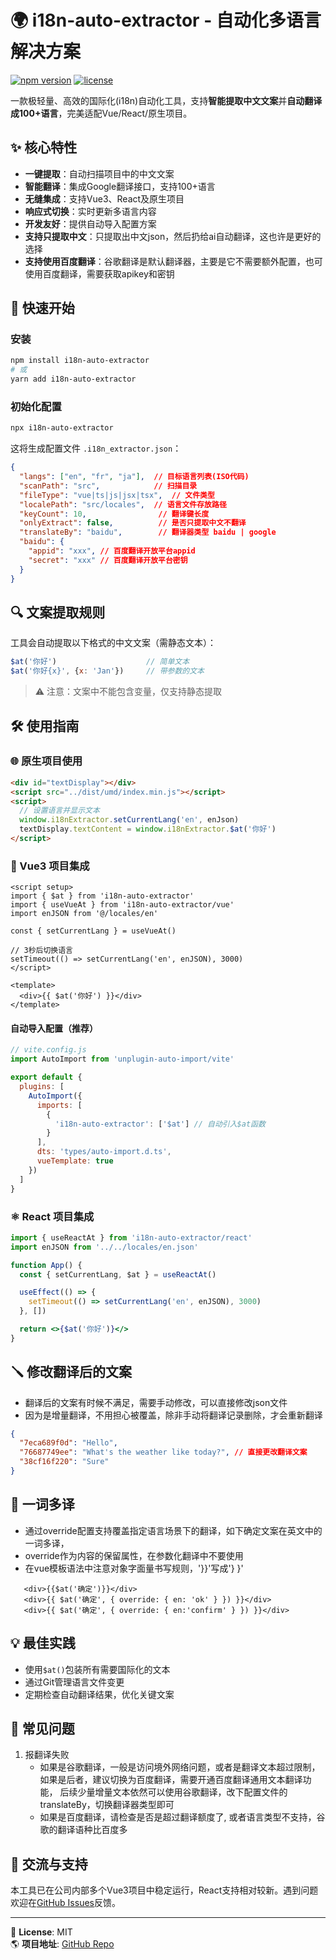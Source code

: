 # 🌍 i18n-auto-extractor - 自动化多语言解决方案

[![npm version](https://img.shields.io/npm/v/i18n-auto-extractor)](https://www.npmjs.com/package/i18n-auto-extractor)
[![license](https://img.shields.io/npm/l/i18n-auto-extractor)](https://github.com/your-repo/i18n-auto-extractor/blob/main/LICENSE)

一款极轻量、高效的国际化(i18n)自动化工具，支持**智能提取中文文案**并**自动翻译成100+语言**，完美适配Vue/React/原生项目。

## ✨ 核心特性

- **一键提取**：自动扫描项目中的中文文案
- **智能翻译**：集成Google翻译接口，支持100+语言
- **无缝集成**：支持Vue3、React及原生项目
- **响应式切换**：实时更新多语言内容
- **开发友好**：提供自动导入配置方案
- **支持只提取中文**：只提取出中文json，然后扔给ai自动翻译，这也许是更好的选择
- **支持使用百度翻译**：谷歌翻译是默认翻译器，主要是它不需要额外配置，也可使用百度翻译，需要获取apikey和密钥

## 🚀 快速开始

### 安装

```bash
npm install i18n-auto-extractor
# 或
yarn add i18n-auto-extractor
```

### 初始化配置

```bash
npx i18n-auto-extractor
```

这将生成配置文件 `.i18n_extractor.json`：

```json
{
  "langs": ["en", "fr", "ja"],  // 目标语言列表(ISO代码)
  "scanPath": "src",            // 扫描目录
  "fileType": "vue|ts|js|jsx|tsx",  // 文件类型
  "localePath": "src/locales",  // 语言文件存放路径
  "keyCount": 10,                // 翻译键长度
  "onlyExtract": false,          // 是否只提取中文不翻译
  "translateBy": "baidu",        // 翻译器类型 baidu | google
  "baidu": {
    "appid": "xxx", // 百度翻译开放平台appid
    "secret": "xxx" // 百度翻译开放平台密钥
  }
}
```

## 🔍 文案提取规则

工具会自动提取以下格式的中文文案（需静态文本）：

```javascript
$at('你好')                    // 简单文本
$at('你好{x}', {x: 'Jan'})     // 带参数的文本
```

> ⚠️ 注意：文案中不能包含变量，仅支持静态提取

## 🛠 使用指南

### 🌐 原生项目使用

```html
<div id="textDisplay"></div>
<script src="../dist/umd/index.min.js"></script>
<script>
  // 设置语言并显示文本
  window.i18nExtractor.setCurrentLang('en', enJson)
  textDisplay.textContent = window.i18nExtractor.$at('你好')
</script>
```

### 🖖 Vue3 项目集成

```vue
<script setup>
import { $at } from 'i18n-auto-extractor'
import { useVueAt } from 'i18n-auto-extractor/vue'
import enJSON from '@/locales/en'

const { setCurrentLang } = useVueAt()

// 3秒后切换语言
setTimeout(() => setCurrentLang('en', enJSON), 3000)
</script>

<template>
  <div>{{ $at('你好') }}</div>
</template>
```

#### 自动导入配置（推荐）

```javascript
// vite.config.js
import AutoImport from 'unplugin-auto-import/vite'

export default {
  plugins: [
    AutoImport({
      imports: [
        {
          'i18n-auto-extractor': ['$at'] // 自动引入$at函数
        }
      ],
      dts: 'types/auto-import.d.ts',
      vueTemplate: true
    })
  ]
}
```

### ⚛️ React 项目集成

```jsx
import { useReactAt } from 'i18n-auto-extractor/react'
import enJSON from '../../locales/en.json'

function App() {
  const { setCurrentLang, $at } = useReactAt()

  useEffect(() => {
    setTimeout(() => setCurrentLang('en', enJSON), 3000)
  }, [])

  return <>{$at('你好')}</>
}
```
## 🪛 修改翻译后的文案
- 翻译后的文案有时候不满足，需要手动修改，可以直接修改json文件
- 因为是增量翻译，不用担心被覆盖，除非手动将翻译记录删除，才会重新翻译
```json
{
  "7eca689f0d": "Hello",
  "76687749ee": "What's the weather like today?", // 直接更改翻译文案
  "38cf16f220": "Sure"
}
```
## 🔄 一词多译
- 通过override配置支持覆盖指定语言场景下的翻译，如下确定文案在英文中的一词多译，
- override作为内容的保留属性，在参数化翻译中不要使用
- 在vue模板语法中注意对象字面量书写规则，'}}'写成'} }'

```vue
   <div>{{$at('确定')}}</div>
   <div>{{ $at('确定', { override: { en: 'ok' } }) }}</div>
   <div>{{ $at('确定', { override: { en:'confirm' } }) }}</div>
```

## 💡 最佳实践

- 使用`$at()`包装所有需要国际化的文本
- 通过Git管理语言文件变更
- 定期检查自动翻译结果，优化关键文案

## 🙋 常见问题
1. 报翻译失败
   - 如果是谷歌翻译，一般是访问境外网络问题，或者是翻译文本超过限制，如果是后者，建议切换为百度翻译，需要开通百度翻译通用文本翻译功能，
     后续少量增量文本依然可以使用谷歌翻译，改下配置文件的translateBy，切换翻译器类型即可
   - 如果是百度翻译，请检查是否是超过翻译额度了, 或者语言类型不支持，谷歌的翻译语种比百度多

## 🤝 交流与支持

本工具已在公司内部多个Vue3项目中稳定运行，React支持相对较新。遇到问题欢迎在[GitHub Issues](https://github.com/qianyuanjia/i18n-auto-extractor/issues)反馈。

---

📌 **License**: MIT  
🌎 **项目地址**: [GitHub Repo](https://github.com/qianyuanjia/i18n-auto-extractor)  
